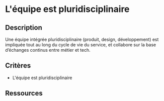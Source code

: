 # L'équipe est pluridisciplinaire

## Description

Une équipe intégrée pluridisciplinaire (produit, design, développement) est impliquée
tout au long du cycle de vie du service, et collabore sur la base d’échanges continus
entre métier et tech.

## Critères

- L'équipe est pluridisciplinaire

## Ressources
